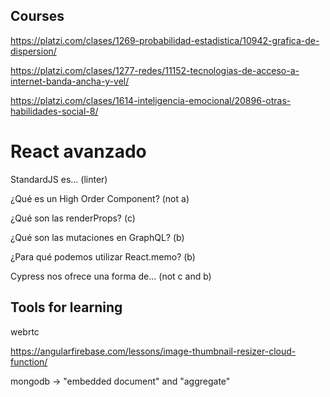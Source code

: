 ## Courses

https://platzi.com/clases/1269-probabilidad-estadistica/10942-grafica-de-dispersion/

https://platzi.com/clases/1277-redes/11152-tecnologias-de-acceso-a-internet-banda-ancha-y-vel/

https://platzi.com/clases/1614-inteligencia-emocional/20896-otras-habilidades-social-8/

# React avanzado

StandardJS es... (linter)

¿Qué es un High Order Component? (not a)

¿Qué son las renderProps? (c)

¿Qué son las mutaciones en GraphQL? (b)

¿Para qué podemos utilizar React.memo? (b)

Cypress nos ofrece una forma de... (not c and b)

## Tools for learning

webrtc

https://angularfirebase.com/lessons/image-thumbnail-resizer-cloud-function/

mongodb -> "embedded document" and "aggregate"
